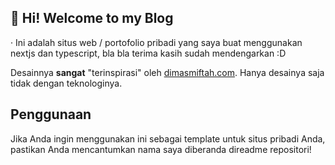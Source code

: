 ## 👋 Hi! Welcome to my Blog

·
Ini adalah situs web / portofolio pribadi yang saya buat menggunakan nextjs dan typescript, bla bla terima kasih sudah mendengarkan :D

Desainnya **sangat** "terinspirasi" oleh <a href="https://www.dimasmiftah.com/" target="_blank">dimasmiftah.com</a>. Hanya desainya saja tidak dengan teknologinya.

## Penggunaan

Jika Anda ingin menggunakan ini sebagai template untuk situs pribadi Anda, pastikan Anda mencantumkan nama saya diberanda direadme repositori!
